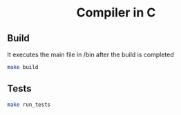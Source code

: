 <h1 align='center'>Compiler in C</h1>

<p align='center'>
</p>

## Build

<p>
It executes the main file in /bin after the build is completed
</p>

```bash
make build
```

## Tests

```bash
make run_tests
```

